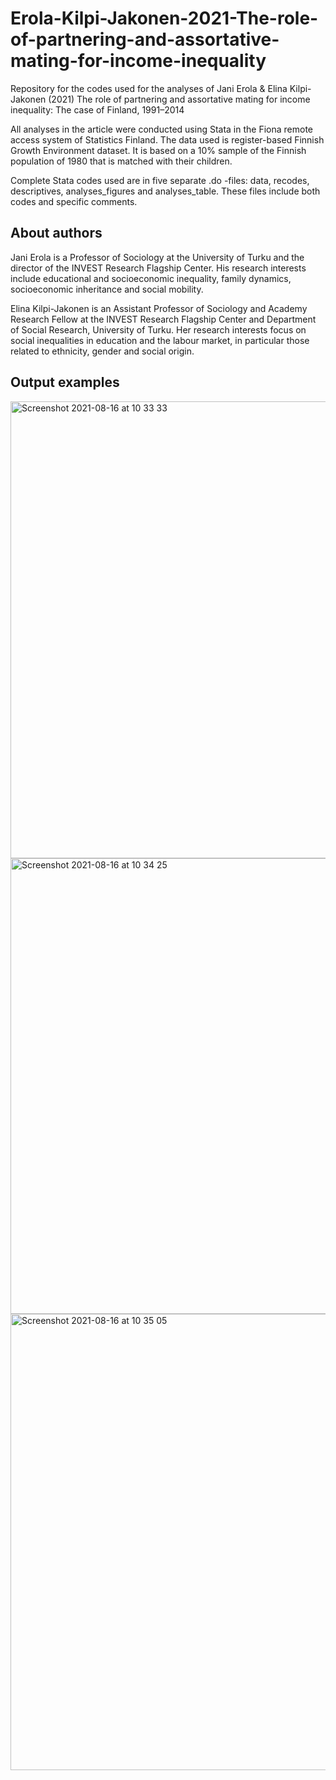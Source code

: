 # Erola-Kilpi-Jakonen-2021-The-role-of-partnering-and-assortative-mating-for-income-inequality
Repository for the codes used for the analyses of Jani Erola &amp; Elina Kilpi-Jakonen (2021) The role of partnering and assortative mating for income inequality: The case of Finland, 1991–2014

All analyses in the article were conducted using Stata in the Fiona remote access system of Statistics Finland. The data used is register-based Finnish Growth Environment dataset. It is based on a 10% sample of the Finnish population of 1980 that is matched with their children.

Complete Stata codes used are in five separate .do -files: data, recodes, descriptives, analyses_figures and analyses_table. These files include both codes and specific comments.



## About authors

Jani Erola is a Professor of Sociology at the University of Turku and the director of the INVEST Research Flagship Center. His research interests include educational and socioeconomic inequality, family dynamics, socioeconomic inheritance and social mobility.

Elina Kilpi-Jakonen is an Assistant Professor of Sociology and Academy Research Fellow at the INVEST Research Flagship Center and Department of Social Research, University of Turku. Her research interests focus on social inequalities in education and the labour market, in particular those related to ethnicity, gender and social origin.



## Output examples

<img width="731" alt="Screenshot 2021-08-16 at 10 33 33" src="https://user-images.githubusercontent.com/75479046/129527515-c82601a0-1909-4cf4-915a-07a8f737bbe0.png">


<img width="729" alt="Screenshot 2021-08-16 at 10 34 25" src="https://user-images.githubusercontent.com/75479046/129527595-9c202f15-4aec-41e4-a5cb-4a9f9b4bb3cd.png">


<img width="730" alt="Screenshot 2021-08-16 at 10 35 05" src="https://user-images.githubusercontent.com/75479046/129527657-f532533e-65f3-4389-878d-75734e2153cc.png">


